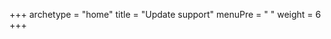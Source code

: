 +++
archetype = "home"
title = "Update support"
menuPre = "<i class='fas fa-download'></i> "
weight = 6
+++

